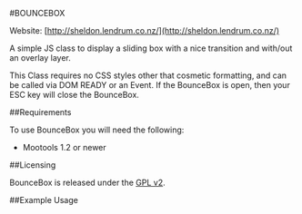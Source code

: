 #BOUNCEBOX

Website: [http://sheldon.lendrum.co.nz/](http://sheldon.lendrum.co.nz/)

A simple JS class to display a sliding box with a nice transition and with/out an overlay layer.

This Class requires no CSS styles other that cosmetic formatting, and can be called via DOM READY or an Event. If the BounceBox is open, then your ESC key will close the BounceBox.

##Requirements

To use BounceBox you will need the following:

* Mootools 1.2 or newer

##Licensing

BounceBox is released under the [GPL v2](http://www.gnu.org/licenses/gpl-2.0.html).

##Example Usage

<script type="text/javascript" charset="utf-8">

	window.addEvent('domready', function(){
		
		var mybouncebox = new bounceBox({
						showOnLoad: false,          // show BounceBox on DOM READY
						overlay: false,             // Show overlay with BounceBox
						position: 0,                // INT height of box or 'center'
						containerId: 'drop_down',   // BounceBox Container ID
						actionId: 'show_drop',      // Action Trigger ID
						closeId: 'drop_close',      // Action Close ID
						opacity: .8,                // Overlay Opacity
						colour: '#222222',          // Overlay Colour
						transition: 'bounce:out',   // BoucneBox Transitions
						duration: 2500              // BoucneBox Transition Speed
		});

		$('demo-link').addEvent('click', function() {
						// call bouncebox via a onClick Event
						mybouncebox.displayBounceBox();
		});

	});
	
</script>